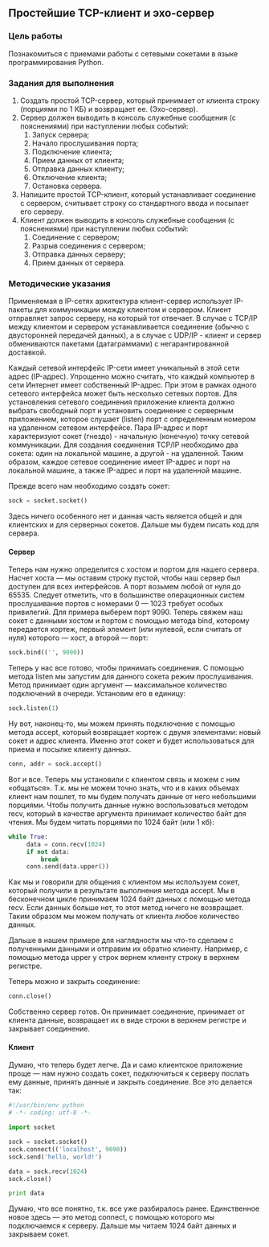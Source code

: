 <!----- Conversion time: 1.019 seconds.


Using this Markdown file:

1. Cut and paste this output into your source file.
2. See the notes and action items below regarding this conversion run.
3. Check the rendered output (headings, lists, code blocks, tables) for proper
   formatting and use a linkchecker before you publish this page.

Conversion notes:

* Docs to Markdown version 1.0β17
* Wed Sep 18 2019 01:22:59 GMT-0700 (PDT)
* Source doc: https://docs.google.com/open?id=13Bwj-zrzPHWxDyeuZUzSwTNSqtZj9FI-spwD9tnhUTA
----->


## Простейшие TCP-клиент и эхо-сервер

### Цель работы

Познакомиться с приемами работы с сетевыми сокетами в языке программирования Python.

### Задания для выполнения

1. Создать простой TCP-сервер, который принимает от клиента строку (порциями по 1 КБ) и возвращает ее. (Эхо-сервер).
2. Сервер должен выводить в консоль служебные сообщения (с пояснениями) при наступлении любых событий:
    1. Запуск сервера;
    2. Начало прослушивания порта;
    3. Подключение клиента;
    4. Прием данных от клиента;
    5. Отправка данных клиенту;
    6. Отключение клиента;
    7. Остановка сервера.
3. Напишите простой TCP-клиент, который устанавливает соединение с сервером, считывает строку со стандартного ввода и посылает его серверу.
4. Клиент должен выводить в консоль служебные сообщения (с пояснениями) при наступлении любых событий:
    1. Соединение с сервером;
    2. Разрыв соединения с сервером;
    3. Отправка данных серверу;
    4. Прием данных от сервера.

### Методические указания

Применяемая в IP-сетях архитектура клиент-сервер использует IP-пакеты для коммуникации между клиентом и сервером. Клиент отправляет запрос серверу, на который тот отвечает. В случае с TCP/IP между клиентом и сервером устанавливается соединение (обычно с двусторонней передачей данных), а в случае с UDP/IP - клиент и сервер обмениваются пакетами (датаграммами) с негарантированной доставкой.

Каждый сетевой интерфейс IP-сети имеет уникальный в этой сети адрес (IP-адрес). Упрощенно можно считать, что каждый компьютер в сети Интернет имеет собственный IP-адрес. При этом в рамках одного сетевого интерфейса может быть несколько сетевых портов. Для установления сетевого соединения приложение клиента должно выбрать свободный порт и установить соединение с серверным приложением, которое слушает (listen) порт с определенным номером на удаленном сетевом интерфейсе. Пара IP-адрес и порт характеризуют сокет (гнездо) - начальную (конечную) точку сетевой коммуникации. Для создания соединения TCP/IP необходимо два сокета: один на локальной машине, а другой - на удаленной. Таким образом, каждое сетевое соединение имеет IP-адрес и порт на локальной машине, а также IP-адрес и порт на удаленной машине.

Прежде всего нам необходимо создать сокет:

``` python
sock = socket.socket()
```

Здесь ничего особенного нет и данная часть является общей и для клиентских и для серверных сокетов. Дальше мы будем писать код для сервера. 

#### Сервер

Теперь нам нужно определится с хостом и портом для нашего сервера. Насчет хоста — мы оставим строку пустой, чтобы наш сервер был доступен для всех интерфейсов. А порт возьмем любой от нуля до 65535. Следует отметить, что в большинстве операционных систем прослушивание портов с номерами 0 — 1023 требует особых привилегий. Для примера выберем порт 9090. Теперь свяжем наш сокет с данными хостом и портом с помощью метода bind, которому передается кортеж, первый элемент (или нулевой, если считать от нуля) которого — хост, а второй — порт:


``` python
sock.bind(('', 9090))
```

Теперь у нас все готово, чтобы принимать соединения. С помощью метода listen мы запустим для данного сокета режим прослушивания. Метод принимает один аргумент — максимальное количество подключений в очереди. Установим его в единицу:


``` python
sock.listen(1)
```

Ну вот, наконец-то, мы можем принять подключение с помощью метода accept, который возвращает кортеж с двумя элементами: новый сокет и адрес клиента. Именно этот сокет и будет использоваться для приема и посылке клиенту данных.


``` python
conn, addr = sock.accept()
```

Вот и все. Теперь мы установили с клиентом связь и можем с ним «общаться». Т.к. мы не можем точно знать, что и в каких объемах клиент нам пошлет, то мы будем получать данные от него небольшими порциями. Чтобы получить данные нужно воспользоваться методом recv, который в качестве аргумента принимает количество байт для чтения. Мы будем читать порциями по 1024 байт (или 1 кб):

``` python
while True:
     data = conn.recv(1024)
     if not data:
         break
     conn.send(data.upper())
```

Как мы и говорили для общения с клиентом мы используем сокет, который получили в результате выполнения метода accept. Мы в бесконечном цикле принимаем 1024 байт данных с помощью метода recv. Если данных больше нет, то этот метод ничего не возвращает. Таким образом мы можем получать от клиента любое количество данных.

Дальше в нашем примере для наглядности мы что-то сделаем с полученными данными и отправим их обратно клиенту. Например, с помощью метода upper у строк вернем клиенту строку в верхнем регистре.

Теперь можно и закрыть соединение:

``` python
conn.close()
```

Собственно сервер готов. Он принимает соединение, принимает от клиента данные, возвращает их в виде строки в верхнем регистре и закрывает соединение. 

#### Клиент

Думаю, что теперь будет легче. Да и само клиентское приложение проще — нам нужно создать сокет, подключиться к серверу послать ему данные, принять данные и закрыть соединение. Все это делается так:

```python
#!/usr/bin/env python
# -*- coding: utf-8 -*-

import socket

sock = socket.socket()
sock.connect(('localhost', 9090))
sock.send('hello, world!')

data = sock.recv(1024)
sock.close()

print data
```

Думаю, что все понятно, т.к. все уже разбиралось ранее. Единственное новое здесь — это метод connect, с помощью которого мы подключаемся к серверу. Дальше мы читаем 1024 байт данных и закрываем сокет.

<!-- Docs to Markdown version 1.0β17 -->
